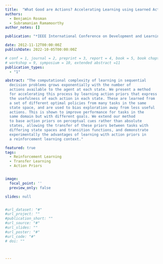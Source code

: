 ```yaml
---
title:  "What Good are Actions? Accelerating Learning using Learned Action Priors"
authors:
  - Benjamin Rosman
  - Subramanian Ramamoorthy
author_notes: []

publication: "*IEEE International Conference on Development and Learning and on Epigenetic Robotics*"

date: 2012-11-12T00:00:00Z
publishDate: 2022-10-05T00:00:00Z

# conf = 1, journal = 2, preprint = 3, report = 4, book = 5, book chapter = 6, thesis = 7, patent = 9
# workshop = 9, symposium = 10, extended abstract =11
publication_types:
  - "1"

abstract: "The computational complexity of learning in sequential
  decision problems grows exponentially with the number of
  actions available to the agent at each state. We present a method
  for accelerating this process by learning action priors that express
  the usefulness of each action in each state. These are learned from
  a set of different optimal policies from many tasks in the same
  state space, and are used to bias exploration away from less useful
  actions. This is shown to improve performance for tasks in the
  same domain but with different goals. We extend our method
  to base action priors on perceptual cues rather than absolute
  states, allowing the transfer of these priors between tasks with
  differing state spaces and transition functions, and demonstrate
  experimentally the advantages of learning with action priors in
  a reinforcement learning context."

featured: true
tags:
  - Reinforcement Learning
  - Transfer Learning
  - Action Priors


image:
  focal_point: ''
  preview_only: false

slides: null


#url_dataset: "#"
#url_project: ""
#publication_short: ""
#url_source: "#"
#url_slides: ""
#url_poster: "#"
#url_code: "#"
# doi: ""



---
```



